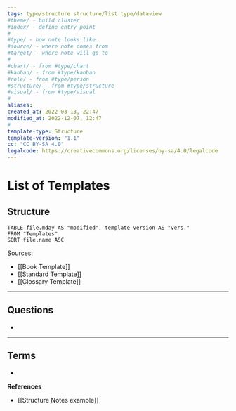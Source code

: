```yaml
---
tags: type/structure structure/list type/dataview 
#theme/ - build cluster 
#index/ - define entry point
#
#type/ - how note looks like
#source/ - where note comes from
#target/ - where note will go to
#
#chart/ - from #type/chart 
#kanban/ - from #type/kanban
#role/ - from #type/person
#structure/ - from #type/structure
#visual/ - from #type/visual
#
aliases: 
created_at: 2022-03-13, 22:47
modified_at: 2022-12-07, 12:47
#
template-type: Structure
template-version: "1.1"
cc: "CC BY-SA 4.0"
legalcode: https://creativecommons.org/licenses/by-sa/4.0/legalcode
---
```

# List of Templates


## Structure
<!-- The main structure of my content -->

```dataview
TABLE file.mday AS "modified", template-version AS "vers." 
FROM "Templates"
SORT file.name ASC
```


Sources:
- [[Book Template]]
- [[Standard Template]]
- [[Glossary Template]]

---
## Questions
<!-- What remains for you to consider? --> 
- 

---
## Terms
<!-- Links to definition pages -->
- 

**References**
<!-- Links to pages not referenced in the content -->
- [[Structure Notes example]]

